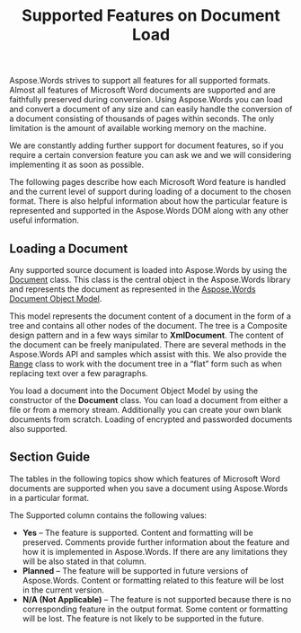 ﻿---
title: Supported Features on Document Load
type: docs
weight: 20
url: /net/supported-features-on-document-load/
aliases: [/net/document-loading-overview/ ]
---

Aspose.Words strives to support all features for all supported formats. Almost all features of Microsoft Word documents are supported and are faithfully preserved during conversion. Using Aspose.Words you can load and convert a document of any size and can easily handle the conversion of a document consisting of thousands of pages within seconds. The only limitation is the amount of available working memory on the machine.

We are constantly adding further support for document features, so if you require a certain conversion feature you can ask we and we will considering implementing it as soon as possible.

The following pages describe how each Microsoft Word feature is handled and the current level of support during loading of a document to the chosen format. There is also helpful information about how the particular feature is represented and supported in the Aspose.Words DOM along with any other useful information.

## Loading a Document

Any supported source document is loaded into Aspose.Words by using the [Document](https://apireference.aspose.com/words/net/aspose.words/Document) class. This class is the central object in the Aspose.Words library and represents the document as represented in the [Aspose.Words Document Object Model](/words/net/aspose-words-document-object-model/).

This model represents the document content of a document in the form of a tree and contains all other nodes of the document. The tree is a Composite design pattern and in a few ways similar to **XmlDocument**. The content of the document can be freely manipulated. There are several methods in the Aspose.Words API and samples which assist with this. We also provide the [Range](https://apireference.aspose.com/words/net/aspose.words/Range) class to work with the document tree in a “flat” form such as when replacing text over a few paragraphs.

You load a document into the Document Object Model by using the constructor of the **Document** class. You can load a document from either a file or from a memory stream. Additionally you can create your own blank documents from scratch. Loading of encrypted and passworded documents also supported.

## Section Guide

The tables in the following topics show which features of Microsoft Word documents are supported when you save a document using Aspose.Words in a particular format.

The Supported column contains the following values:

- **Yes** – The feature is supported. Content and formatting will be preserved. Comments provide further information about the feature and how it is implemented in Aspose.Words. If there are any limitations they will be also stated in that column.
- **Planned** – The feature will be supported in future versions of Aspose.Words. Content or formatting related to this feature will be lost in the current version.
- **N/A (Not Applicable)** – The feature is not supported because there is no corresponding feature in the output format. Some content or formatting will be lost. The feature is not likely to be supported in the future.
